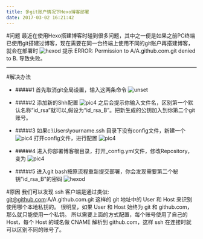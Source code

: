 ```yaml
---
title: 多git账户情况下Hexo博客部署
date: 2017-03-02 16:21:42
---
```

#问题
最近在使用Hexo搭建博客时碰到很多问题，其中之一便是如果之前PC终端已使用git搭建过博客，现在需要在同一台终端上使用不同的git账户再搭建博客，就会在部署时
 ![hexod](https://cl.ly/382R3o3v0U3g/1.png)
提示
ERROR: Permission to A/A.github.com.git denied to B.
导致失败。
***
#解决办法
* #####1 首先取消git全局设置，输入这两条命令
 ![unset](https://cl.ly/16293L0h0Q3f/2.png)
	
* #####2 添加新的Shh配置
  ![pic4](https://cl.ly/1N330B1W1W0o/3.png)
之后会提示你输入文件名，区别第一个默认名称“id_rsa”就可以,假设为“id_rsa_B”。把新生成的公钥加入到你第二个git账号。

* #####3 如果c:\Users\yourname\.ssh 目录下没有config文件，新建一个
  ![pic4](https://cl.ly/0n2g1T1H3g3O/4.png)
  打开config文件，进行配置
  ![pic4](https://cl.ly/1m0Q3m3Y3U2G/5.png)

* #####4 进入你部署博客根目录，打开_config.yml文件，修改Repository，变为
  ![pic4](https://cl.ly/2D1s1G3a1o2K/6.png)

* #####5 进入git bash按原流程重新提交部署，你会发现需要第二个秘钥"id_rsa_B"的密码
  ![hexod](https://cl.ly/382R3o3v0U3g/1.png)
  

#原因
我们可以发现 ssh 客户端是通过类似: git@github.com:A/A.github.com.git 这样的 git 地址中的 User 和 Host 来识别使用哪个本地私钥的。 很明显，如果 User 和 Host 始终为 git 和 github.com，那么就只能使用一个私钥。 所以需要上面的方式配置，每个账号使用了自己的 Host，每个 Host 的域名做 CNAME 解析到 github.com，这样 ssh 在连接时就可以区别不同的账号了。
